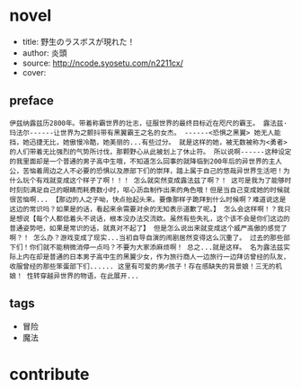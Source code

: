 
# novel

- title: 野生のラスボスが現れた！
- author: 炎頭
- source: http://ncode.syosetu.com/n2211cx/
- cover:

## preface

```
伊兹纳露兹历2800年。带着称霸世界的壮志，征服世界的最终目标近在咫尺的霸王。 露法兹·玛法尔------让世界为之颤抖带有黑翼霸王之名的女杰。 ------<恐惧之黑翼> 她无人能挡，她迅捷无比，她傲慢冷酷，她美丽的...有些过分。 就是这样的她，被无数被称为<勇者>的人们带着无比强烈的气势所讨伐，那颗野心从此被划上了休止符。 所以说啊------这种设定的我里面却是一个普通的男子高中生哦，不知道怎么回事的就降临到200年后的异世界的主人公，苦恼着周边之人不必要的恐惧以及原部下们的崇拜，踏上属于自己的悠哉异世界生活吧！为什么玩个有戏就变成这个样子了啊！！！ 怎么就突然变成露法兹了啊？！ 这可是我为了能够时时刻刻满足自己的眼睛而耗费数小时，呕心沥血制作出来的角色哦！但是当自己变成她的时候就很苦恼啊... 【那边的人之子呦，快点抬起头来。要像那样子跪拜到什么时候啊？难道说这是这边的常识吗？如果是的话，看起来余需要对余的无知表示道歉了呢。】 怎么会这样啊！？我只是想说【每个人都低着头不说话，根本没办法交流欸。虽然有些失礼，这个该不会是你们这边的普通姿势吧，如果是常识的话，就真对不起了】 但是怎么说出来就变成这个威严高傲的感觉了啊？！ 怎么办？游戏变成了现实...当初自导自演的闹剧居然变得这么沉重了。 过去的那些部下们！你们就不能稍微消停一点吗？不要为大家添麻烦啊！ 总之...就是这样。 名为露法兹实际上内在却是普通的日本男子高中生的黑翼少女，作为旅行商人一边旅行一边拜访曾经的队友，收服曾经的那些笨蛋部下们...... 这里有可爱的男♂孩子！存在感缺失的背景娘！三无的机娘！ 性转穿越异世界的物语，在此展开...
```

## tags

- 冒险
- 魔法

# contribute

